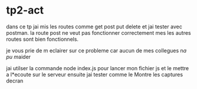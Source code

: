 # tp2-act

dans ce tp jai mis les routes comme get post put delete et jai tester avec postman.
la route post ne veut pas fonctionner correctement 
mes les autres routes sont bien fonctionnels.

je vous prie de m eclairer sur ce probleme car aucun de mes collegues n*a pu m*aider

jai utilser la commande node index.js pour lancer mon fichier js et le mettre a l*ecoute sur le serveur
ensuite jai tester comme le Montre les captures decran
